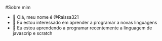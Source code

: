  #Sobre mim

- 👋 Olá, meu nome é @Raissa321
- 👀 Eu estou interessado em aprender a programar a novas linguagens  
- 🌱 Eu estou aprendendo a programar recentemente a linguagem de javascrip e scratch



<!---
Raissa321/Raissa321 is a ✨ special ✨ repository because its `README.md` (this file) appears on your GitHub profile.
You can click the Preview link to take a look at your changes.
--->
